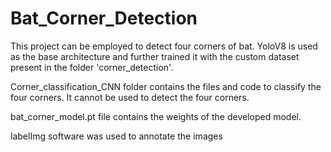 # Bat_Corner_Detection
This project can be employed to detect four corners of bat.
YoloV8 is used as the base architecture and further trained it with the custom dataset present in the folder 'corner_detection'.


Corner_classification_CNN folder contains the files and code to classify the four corners. It cannot be used to detect the four corners.

bat_corner_model.pt file contains the weights of the developed model.

labelImg software was used to annotate the images
